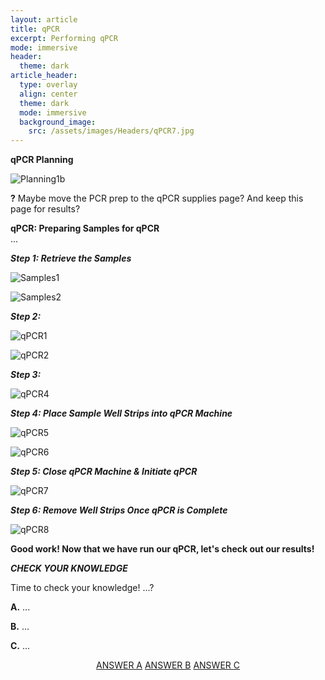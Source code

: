 ```yaml
---
layout: article
title: qPCR
excerpt: Performing qPCR
mode: immersive
header:
  theme: dark
article_header:
  type: overlay
  align: center
  theme: dark
  mode: immersive
  background_image:
    src: /assets/images/Headers/qPCR7.jpg
---
```


**qPCR Planning**

![Planning1b](/assets/images/BIG-QPCR/Planning1b.jpg)  


**?** Maybe move the PCR prep to the qPCR supplies page? And keep this page for results?


**qPCR: Preparing Samples for qPCR**   
...



***Step 1: Retrieve the Samples***   


![Samples1](/assets/images/BIG-QPCR/Samples1.jpg)  

![Samples2](/assets/images/BIG-QPCR/Samples2.jpg)     


***Step 2:***

![qPCR1](/assets/images/BIG-QPCR/qPCR1.jpg)     

![qPCR2](/assets/images/BIG-QPCR/qPCR2.jpg)   



***Step 3:***

![qPCR4](/assets/images/BIG-QPCR/qPCR4.jpg)   



***Step 4: Place Sample Well Strips into qPCR Machine***   

![qPCR5](/assets/images/BIG-QPCR/qPCR5.jpg)   

![qPCR6](/assets/images/BIG-QPCR/qPCR6.jpg)  



***Step 5: Close qPCR Machine & Initiate qPCR***   

![qPCR7](/assets/images/BIG-QPCR/qPCR7.jpg)  



***Step 6: Remove Well Strips Once qPCR is Complete***  

![qPCR8](/assets/images/BIG-QPCR/qPCR8.jpg)        




**Good work! Now that we have run our qPCR, let's check out our results!**



***CHECK YOUR KNOWLEDGE***

Time to check your knowledge! ...?

**A.** ...

**B.** ... 

**C.** ...

<p align="center">
<a class="button button--outline-primary button--pill" href="HorizontalAnalysis1">ANSWER A</a> <a class="button button--outline-primary button--pill" href="HorizontalAnalysis2">ANSWER B</a> <a class="button button--outline-primary button--pill" href="HorizontalAnalysis2">ANSWER C</a></p>